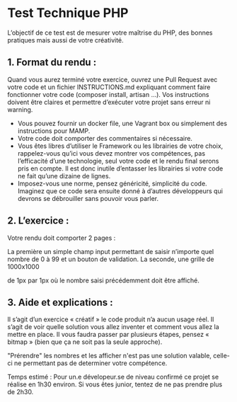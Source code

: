 # Test Technique PHP

L’objectif de ce test est de mesurer votre maîtrise du PHP, des bonnes pratiques mais aussi de votre créativité.

## 1.	Format du rendu :  

Quand vous aurez terminé votre exercice, ouvrez une Pull Request avec votre code et un fichier INSTRUCTIONS.md expliquant comment faire fonctionner votre code (composer install, artisan …). Vos instructions doivent être claires et permettre d’exécuter votre projet sans erreur ni warning.

-	Vous pouvez fournir un docker file, une Vagrant box ou simplement des instructions pour MAMP.
-	Votre code doit comporter des commentaires si nécessaire.
-	Vous êtes libres d’utiliser le Framework ou les librairies de votre choix, rappelez-vous qu’ici vous devez montrer vos compétences, pas l’efficacité d’une technologie, seul votre code et le rendu final serons pris en compte. Il est donc inutile d’entasser les librairies si *votre* code ne fait qu’une dizaine de lignes.
-	Imposez-vous une norme, pensez généricité, simplicité du code. Imaginez que ce code sera ensuite donné à d’autres développeurs qui devrons se débrouiller sans pouvoir vous parler.

## 2.	L’exercice :  

Votre rendu doit comporter 2 pages :

La première un simple champ input permettant de saisir n’importe quel nombre de 0 à 99 et un bouton de validation.
La seconde, une grille de 1000x1000 <div> de 1px par 1px où le nombre saisi précédemment doit être affiché. 

## 3.	Aide et explications :  

Il s’agit d’un exercice « créatif » le code produit n’a aucun usage réel. Il s’agit de voir quelle solution vous allez inventer et comment vous allez la mettre en place. Il vous faudra passer par plusieurs étapes, pensez « bitmap » (bien que ça ne soit pas la seule approche).

"Prérendre" les nombres et les afficher n'est pas une solution valable, celle-ci ne permettant pas de determiner votre compétence.

Temps estimé : Pour un.e dévelopeur.se de niveau confirmé ce projet se réalise en 1h30 environ. Si vous êtes junior, tentez de ne pas prendre plus de 2h30.
